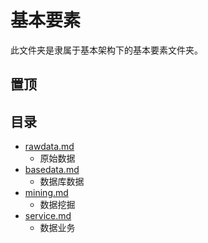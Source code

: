 # 基本要素
此文件夹是隶属于基本架构下的基本要素文件夹。

## 置顶

## 目录
- [rawdata.md]()
	- 原始数据
- [basedata.md]()
	- 数据库数据
- [mining.md]()
	- 数据挖掘
- [service.md]()
	- 数据业务